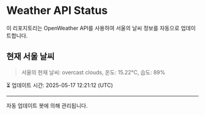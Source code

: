 
# Weather API Status

이 리포지토리는 OpenWeather API를 사용하여 서울의 날씨 정보를 자동으로 업데이트합니다.

## 현재 서울 날씨
> 서울의 현재 날씨: overcast clouds, 온도: 15.22°C, 습도: 89%

⏳ 업데이트 시간: 2025-05-17 12:21:12 (UTC)

---
자동 업데이트 봇에 의해 관리됩니다.

